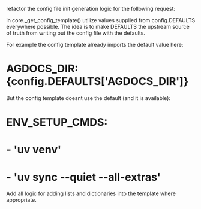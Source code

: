 refactor the config file init generation logic for the following request:

in core._get_config_template() utilize values supplied from config.DEFAULTS everywhere possible. The idea is to make DEFAULTS the upstream source of truth from writing out the config file with the defaults.

For example the config template already imports the default value here:
# AGDOCS_DIR: {config.DEFAULTS['AGDOCS_DIR']}

But the config template doesnt use the default (and it is available):
# ENV_SETUP_CMDS:
#   - 'uv venv'
#   - 'uv sync --quiet --all-extras'

Add all logic for adding lists and dictionaries into the template where appropriate.
